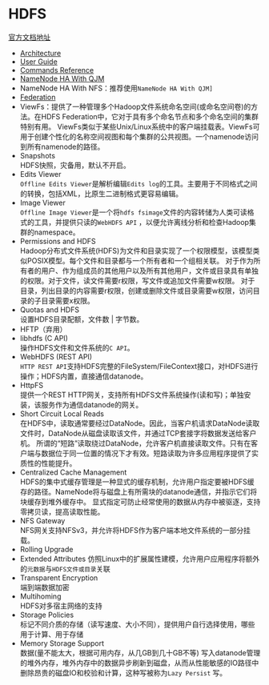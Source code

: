# HDFS

[官方文档地址](https://hadoop.apache.org/docs/r2.8.5/hadoop-project-dist/hadoop-hdfs/HdfsDesign.html)

* [Architecture](hdfs-arch.md)
* [User Guide](https://hadoop.apache.org/docs/r2.8.5/hadoop-project-dist/hadoop-hdfs/HdfsUserGuide.html)
* [Commands Reference](https://hadoop.apache.org/docs/r2.8.5/hadoop-project-dist/hadoop-hdfs/HDFSCommands.html)
* [NameNode HA With QJM](namenode-ha-with-qjm.md)
* NameNode HA With NFS：推荐使用`NameNode HA With QJM]`
* [Federation](federation.md)
* ViewFs：提供了一种管理多个Hadoop文件系统命名空间(或命名空间卷)的方法。在HDFS Federation中，它对于具有多个命名节点和多个命名空间的集群特别有用。
  ViewFs类似于某些Unix/Linux系统中的客户端挂载表。ViewFs可用于创建个性化的名称空间视图和每个集群的公共视图。一个namenode访问到所有namenode的路径。
* Snapshots
  <br/>HDFS快照，灾备用，默认不开启。
* Edits Viewer
  <br/>`Offline Edits Viewer`是解析编辑`Edits log`的工具。主要用于不同格式之间的转换，包括XML，比原生二进制格式更容易编辑。
* Image Viewer
  <br/>`Offline Image Viewer`是一个将`hdfs fsimage`文件的内容转储为人类可读格式的工具，并提供只读的`WebHDFS API`
  ，以便允许离线分析和检查Hadoop集群的namespace。
* Permissions and HDFS
  <br/>Hadoop分布式文件系统(HDFS)为文件和目录实现了一个权限模型，该模型类似POSIX模型。每个文件和目录都与一个所有者和一个组相关联。
  对于作为所有者的用户、作为组成员的其他用户以及所有其他用户，文件或目录具有单独的权限。对于文件，读文件需要r权限，写文件或追加文件需要w权限。
  对于目录，列出目录的内容需要r权限，创建或删除文件或目录需要w权限，访问目录的子目录需要x权限。
* Quotas and HDFS
  <br/>设置HDFS目录配额，文件数 | 字节数。
* HFTP（弃用）
* libhdfs (C API)
  <br/>操作HDFS文件和文件系统的`C API`。
* WebHDFS (REST API)
  <br/>`HTTP REST API`支持HDFS完整的FileSystem/FileContext接口，对HDFS进行操作；HDFS内置，直接通信datanode。
* HttpFS
  <br/>提供一个REST HTTP网关，支持所有HDFS文件系统操作(读和写)；单独安装，该服务作为通信datanode的网关。
* Short Circuit Local Reads
  <br/>在HDFS中，读取通常要经过DataNode。因此，当客户机请求DataNode读取文件时，DataNode从磁盘读取该文件，并通过TCP套接字将数据发送给客户机。
  所谓的“短路”读取绕过DataNode，允许客户机直接读取文件。只有在客户端与数据位于同一位置的情况下才有效。短路读取为许多应用程序提供了实质性的性能提升。
* Centralized Cache Management
  <br/>HDFS的集中式缓存管理是一种显式的缓存机制，允许用户指定要被HDFS缓存的路径。NameNode将与磁盘上有所需块的datanode通信，并指示它们将块缓存到堆外缓存中。
  显式指定可防止经常使用的数据从内存中被驱逐，支持零拷贝读，提高读取性能。
* NFS Gateway
  <br/>NFS网关支持NFSv3，并允许将HDFS作为客户端本地文件系统的一部分挂载。
* Rolling Upgrade
* Extended Attributes
  仿照Linux中的扩展属性建模，允许用户应用程序将额外的`元数据`与`HDFS文件或目录`关联
* Transparent Encryption
  <br/>端到端数据加密
* Multihoming
  <br/>HDFS对多宿主网络的支持
* Storage Policies
  <br/>标记不同介质的存储（读写速度、大小不同），提供用户自行选择使用，哪些用于计算、用于存储
* Memory Storage Support
  <br/>
  数据(量不能太大，根据可用内存，从几GB到几十GB不等)
  写入datanode管理的堆外内存，堆外内存中的数据异步刷新到磁盘，从而从性能敏感的IO路径中删除昂贵的磁盘IO和校验和计算，这种写被称为`Lazy Persist`
  写。
  